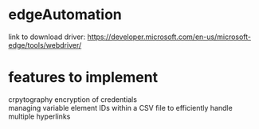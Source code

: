 # edgeAutomation

link to download driver: https://developer.microsoft.com/en-us/microsoft-edge/tools/webdriver/ <br>

# features to implement
crpytography encryption of credentials <br>
managing variable element IDs within a CSV file to efficiently handle multiple hyperlinks <br>